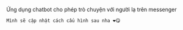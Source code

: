 
Ứng dụng chatbot cho phép trò chuyện với người lạ trên messenger


`Mình sẽ cập nhật cách cấu hình sau nha ❤😋`
